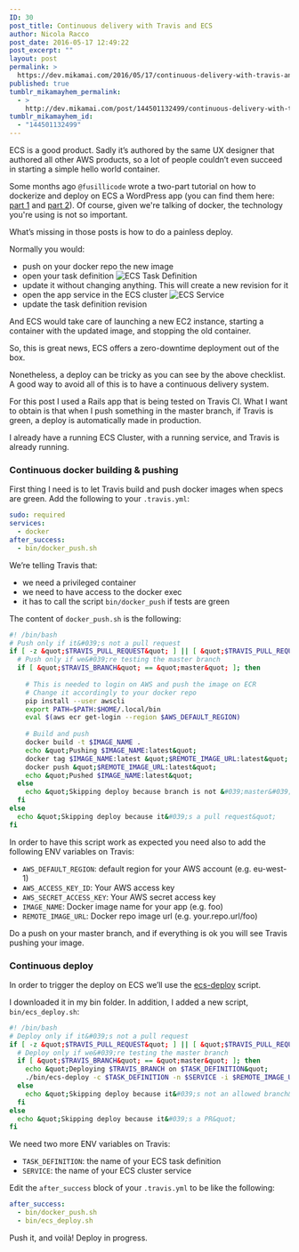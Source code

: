 ```yaml
---
ID: 30
post_title: Continuous delivery with Travis and ECS
author: Nicola Racco
post_date: 2016-05-17 12:49:22
post_excerpt: ""
layout: post
permalink: >
  https://dev.mikamai.com/2016/05/17/continuous-delivery-with-travis-and-ecs/
published: true
tumblr_mikamayhem_permalink:
  - >
    http://dev.mikamai.com/post/144501132499/continuous-delivery-with-travis-and-ecs
tumblr_mikamayhem_id:
  - "144501132499"
---
```

ECS is a good product. Sadly it’s authored by the same UX designer that authored all other AWS products, so a lot of people couldn’t even succeed in starting a simple hello world container.

Some months ago `@fusillicode` wrote a two-part tutorial on how to dockerize and deploy on ECS a WordPress app (you can find them here: [part 1](https://dev.mikamai.com/2016/01/21/ecs-and-kiss-dockerization-of-wordpress/) and [part 2](https://dev.mikamai.com/2016/02/16/ecs-and-kiss-dockerization-of-wordpress-part-2/)). Of course, given we're talking of docker, the technology you're using is not so important.

What’s missing in those posts is how to do a painless deploy.
<!--more-->

Normally you would:

- push on your docker repo the new image
- open your task definition 
![ECS Task Definition](https://dev.mikamai.com/wp-content/uploads/2016/05/ecs_task_dash-640x376.png)
- update it without changing anything. This will create a new revision for it
- open the app service in the ECS cluster
![ECS Service](https://dev.mikamai.com/wp-content/uploads/2016/05/docker-private-registry-create-service.png)
- update the task definition revision

And ECS would take care of launching a new EC2 instance, starting a container with the updated image, and stopping the old container.

So, this is great news, ECS offers a zero-downtime deployment out of the box.

Nonetheless, a deploy can be tricky as you can see by the above checklist. A good way to avoid all of this is to have a continuous delivery system.

For this post I used a Rails app that is being tested on Travis CI. What I want to obtain is that when I push something in the master branch, if Travis is green, a deploy is automatically made in production.

I already have a running ECS Cluster, with a running service, and Travis is already running.

### Continuous docker building & pushing

First thing I need is to let Travis build and push docker images when specs are green. Add the following to your `.travis.yml`:

```yaml
sudo: required
services:
  - docker
after_success:
  - bin/docker_push.sh
```

We’re telling Travis that:

- we need a privileged container
- we need to have access to the docker exec
- it has to call the script `bin/docker_push` if tests are green

The content of `docker_push.sh` is the following:

```bash
#! /bin/bash
# Push only if it&#039;s not a pull request
if [ -z &quot;$TRAVIS_PULL_REQUEST&quot; ] || [ &quot;$TRAVIS_PULL_REQUEST&quot; == &quot;false&quot; ]; then
  # Push only if we&#039;re testing the master branch
  if [ &quot;$TRAVIS_BRANCH&quot; == &quot;master&quot; ]; then
  
    # This is needed to login on AWS and push the image on ECR
    # Change it accordingly to your docker repo
    pip install --user awscli
    export PATH=$PATH:$HOME/.local/bin
    eval $(aws ecr get-login --region $AWS_DEFAULT_REGION)
    
    # Build and push
    docker build -t $IMAGE_NAME .
    echo &quot;Pushing $IMAGE_NAME:latest&quot;
    docker tag $IMAGE_NAME:latest &quot;$REMOTE_IMAGE_URL:latest&quot;
    docker push &quot;$REMOTE_IMAGE_URL:latest&quot;
    echo &quot;Pushed $IMAGE_NAME:latest&quot;
  else
    echo &quot;Skipping deploy because branch is not &#039;master&#039;&quot;
  fi
else
  echo &quot;Skipping deploy because it&#039;s a pull request&quot;
fi
```

In order to have this script work as expected you need also to add the following ENV variables on Travis:

- `AWS_DEFAULT_REGION`: default region for your AWS account (e.g. eu-west-1)
- `AWS_ACCESS_KEY_ID`: Your AWS access key
- `AWS_SECRET_ACCESS_KEY`: Your AWS secret access key
- `IMAGE_NAME`: Docker image name for your app (e.g. foo)
- `REMOTE_IMAGE_URL`: Docker repo image url (e.g. your.repo.url/foo)

Do a push on your master branch, and if everything is ok you will see Travis pushing your image.

### Continuous deploy

In order to trigger the deploy on ECS we’ll use the [ecs-deploy](https://github.com/silinternational/ecs-deploy/blob/master/ecs-deploy) script.

I downloaded it in my bin folder. In addition, I added a new script, `bin/ecs_deploy.sh`:

```bash
#! /bin/bash
# Deploy only if it&#039;s not a pull request
if [ -z &quot;$TRAVIS_PULL_REQUEST&quot; ] || [ &quot;$TRAVIS_PULL_REQUEST&quot; == &quot;false&quot; ]; then
  # Deploy only if we&#039;re testing the master branch
  if [ &quot;$TRAVIS_BRANCH&quot; == &quot;master&quot; ]; then
    echo &quot;Deploying $TRAVIS_BRANCH on $TASK_DEFINITION&quot;
    ./bin/ecs-deploy -c $TASK_DEFINITION -n $SERVICE -i $REMOTE_IMAGE_URL:$TRAVIS_BRANCH
  else
    echo &quot;Skipping deploy because it&#039;s not an allowed branch&quot;
  fi
else
  echo &quot;Skipping deploy because it&#039;s a PR&quot;
fi
```

We need two more ENV variables on Travis:

- `TASK_DEFINITION`: the name of your ECS task definition
- `SERVICE`: the name of your ECS cluster service

Edit the `after_success` block of your `.travis.yml` to be like the following:

```yaml
after_success:
  - bin/docker_push.sh
  - bin/ecs_deploy.sh
```

Push it, and voilà! Deploy in progress.